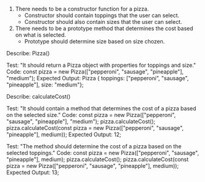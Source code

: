 1. There needs to be a constructor function for a pizza.
	* Constructor should contain toppings that the user can select.
	* Constructor should also contain sizes that the user can select.
2. There needs to be a prototype method that determines the cost based on what is selected.
	* Prototype should determine size based on size chozen.

Describe: Pizza()

Test: "It should return a Pizza object with properties for toppings and size."
Code:
const pizza = new Pizza(["pepperoni", "sausage", "pineapple"], "medium");
Expected Output: Pizza { toppings: ["pepperoni", "sausage", "pineapple"], size: "medium"};

Describe: calculateCost()

Test: "It should contain a method that determines the cost of a pizza based on the selected size."
Code:
const pizza = new Pizza(["pepperoni", "sausage", "pineapple"], "medium");
pizza.calculateCost();
pizza.calculateCost(const pizza = new Pizza(["pepperoni", "sausage", "pineapple"], medium));
Expected Output: 12;

Test: "The method should determine the cost of a pizza based on the selected toppings."
Code:
const pizza = new Pizza(["pepperoni", "sausage", "pineapple"], medium);
pizza.calculateCost();
pizza.calculateCost(const pizza = new Pizza(["pepperoni", "sausage", "pineapple"], medium));
Expected Output: 13;